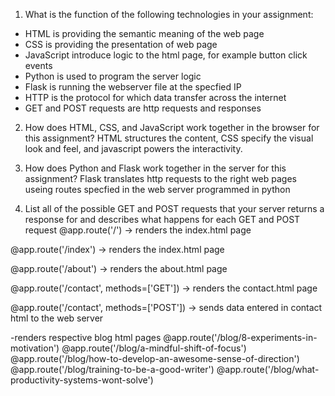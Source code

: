 1. What is the function of the following technologies in your assignment:
- HTML is providing the semantic meaning of the web page
- CSS is providing the presentation of web page
- JavaScript introduce logic to the html page, for example button click events
- Python is used to program the server logic
- Flask is running the webserver file at the specfied IP
- HTTP is the protocol for which data transfer across the internet
- GET and POST requests are http requests and responses



2. How does HTML, CSS, and JavaScript work together in the browser for this assignment?
HTML structures the content, CSS specify the visual look and feel, and javascript powers the interactivity.

3. How does Python and Flask work together in the server for this assignment?
Flask translates http requests to the right web pages useing routes specfied in the web server programmed in python


4. List all of the possible GET and POST requests that your server returns a response for and describes what happens for each GET and POST request
@app.route('/') -> renders the index.html page

@app.route('/index') -> renders the index.html page

@app.route('/about') -> renders the about.html page

@app.route('/contact', methods=['GET']) -> renders the contact.html page

@app.route('/contact', methods=['POST']) -> sends data entered in contact html to the web server


-renders respective blog html pages
@app.route('/blog/8-experiments-in-motivation')
@app.route('/blog/a-mindful-shift-of-focus')
@app.route('/blog/how-to-develop-an-awesome-sense-of-direction')
@app.route('/blog/training-to-be-a-good-writer')
@app.route('/blog/what-productivity-systems-wont-solve')


